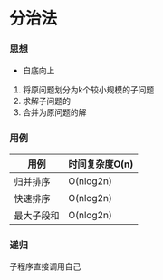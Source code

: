 # 分治法
### 思想
- 自底向上
1. 将原问题划分为k个较小规模的子问题
2. 求解子问题的
3. 合并为原问题的解
### 用例
|用例|时间复杂度O(n)|
|-|-|
|归并排序|O(nlog2n)|
|快速排序|O(nlog2n)|
|最大子段和|O(nlog2n)|
### 递归
子程序直接调用自己